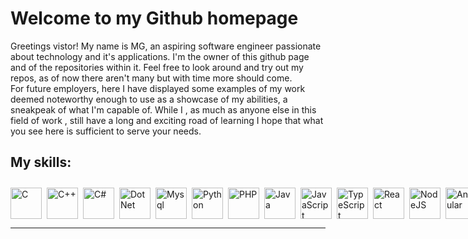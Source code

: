 # Welcome to my Github homepage

Greetings vistor! My name is MG, an aspiring software engineer passionate about technology and it's applications. I'm the owner of this github page and of the repositories within it. Feel free to look around and try out my repos, as of now there aren't many but with time more should come.  
For future employers, here I have displayed some examples of my work deemed noteworthy enough to use as a showcase of my abilities, a sneakpeak of what I'm capable of. While I , as much as anyone else in this field of work , still have a long and exciting road of learning I hope that what you see here is sufficient to serve your needs.



## My skills: 


<div style="width: auto; display: flex; align-items: center;">
<img align="left" alt="C" width="50px" style="padding-right:5px; padding-top:10px;" src="https://cdn.jsdelivr.net/gh/devicons/devicon/icons/c/c-line.svg"/>
<img align="left" alt="C++" width="50px" style="padding-right:5px; padding-top:10px;" src="https://cdn.jsdelivr.net/gh/devicons/devicon/icons/cplusplus/cplusplus-line.svg" />
<img align="left" alt="C#" width="50px" style="padding-right:5px; padding-top:10px;" src="https://cdn.jsdelivr.net/gh/devicons/devicon/icons/csharp/csharp-original.svg" />
<img align="left" alt="DotNet" width="50px" style="padding-right:5px; padding-top:10px;" src="https://cdn.jsdelivr.net/gh/devicons/devicon/icons/dot-net/dot-net-original-wordmark.svg" />
<img align="left" alt="Mysql" width="50px" style="padding-right:5px; padding-top:10px;" src="https://cdn.jsdelivr.net/gh/devicons/devicon/icons/mysql/mysql-original-wordmark.svg" />
<img align="left" alt="Python" width="50px" style="padding-right:5px; padding-top:10px;" src="https://cdn.jsdelivr.net/gh/devicons/devicon/icons/python/python-plain.svg" />
<img align="left" alt="PHP" width="50px" style="padding-right:5px;padding-top:10px;" src="https://cdn.jsdelivr.net/gh/devicons/devicon/icons/php/php-original.svg" />
<img align="left" alt="Java" width="50px" style="padding-right:5px;padding-top:10px;" src="https://cdn.jsdelivr.net/gh/devicons/devicon/icons/java/java-original.svg"/>
<img align="left" alt="JavaScript" width="50px" style="padding-right:5px;padding-top:10px;" src="https://cdn.jsdelivr.net/gh/devicons/devicon/icons/javascript/javascript-plain.svg" />
<img align="left" alt="TypeScript" width="50px" style="padding-right:5px;padding-top:10px;" src="https://cdn.jsdelivr.net/gh/devicons/devicon/icons/typescript/typescript-plain.svg" />
<img align="left" alt="React" width="50px" style="padding-right:5px;padding-top:10px;" src="https://cdn.jsdelivr.net/gh/devicons/devicon/icons/react/react-original.svg" />
<img align="left" alt="NodeJS" width="50px" style="padding-right:5px;padding-top:10px;" src="https://cdn.jsdelivr.net/gh/devicons/devicon/icons/nodejs/nodejs-original.svg" />
<img align="left" alt="Angular" width="50px" style="padding-right:5px;padding-top:10px;" src="https://cdn.jsdelivr.net/gh/devicons/devicon/icons/angularjs/angularjs-plain.svg" />
<img align="left" alt="Bootstrap" width="50px" style="padding-right:5px;padding-top:10px;" src="https://cdn.jsdelivr.net/gh/devicons/devicon/icons/bootstrap/bootstrap-original.svg" />
<img align="left" alt="Git" width="50px" style="padding-right:5px;padding-top:10px;" src="https://cdn.jsdelivr.net/gh/devicons/devicon/icons/git/git-original.svg" />
<img align="left" alt="Linux" width="50px" style="padding-right:5px;padding-top:10px;" src="https://cdn.jsdelivr.net/gh/devicons/devicon/icons/linux/linux-original.svg" />
</div>


---



<!--
**Fletcher17b/Fletcher17b** is a ✨ _special_ ✨ repository because its `README.md` (this file) appears on your GitHub profile.

Here are some ideas to get you started:

- 🔭 I’m currently working on ...
- 🌱 I’m currently learning ...
- 👯 I’m looking to collaborate on ...
- 🤔 I’m looking for help with ...
- 💬 Ask me about ...
- 📫 How to reach me: ...
- 😄 Pronouns: ...
- ⚡ Fun fact: ...
-->
